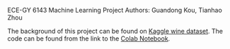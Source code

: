 ECE-GY 6143 Machine Learning Project
Authors: Guandong Kou, Tianhao Zhou

The background of this project can be found on [Kaggle wine dataset](https://www.kaggle.com/zynicide/wine-reviews). 
The code can be found from the link to the [Colab Notebook](https://colab.research.google.com/drive/1FdkCprB5JBKmw84kq21X5i39uXTfKf77). 